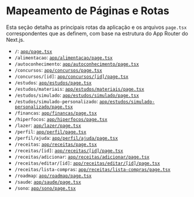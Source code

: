 # Mapeamento de Páginas e Rotas

Esta seção detalha as principais rotas da aplicação e os arquivos `page.tsx` correspondentes que as definem, com base na estrutura do App Router do Next.js.

*   `/`: [`app/page.tsx`](app/page.tsx:1)
*   `/alimentacao`: [`app/alimentacao/page.tsx`](app/alimentacao/page.tsx:1)
*   `/autoconhecimento`: [`app/autoconhecimento/page.tsx`](app/autoconhecimento/page.tsx:1)
*   `/concursos`: [`app/concursos/page.tsx`](app/concursos/page.tsx:1)
*   `/concursos/[id]`: [`app/concursos/[id]/page.tsx`](app/concursos/[id]/page.tsx:1)
*   `/estudos`: [`app/estudos/page.tsx`](app/estudos/page.tsx:1)
*   `/estudos/materiais`: [`app/estudos/materiais/page.tsx`](app/estudos/materiais/page.tsx:1)
*   `/estudos/simulado`: [`app/estudos/simulado/page.tsx`](app/estudos/simulado/page.tsx:1)
*   `/estudos/simulado-personalizado`: [`app/estudos/simulado-personalizado/page.tsx`](app/estudos/simulado-personalizado/page.tsx:1)
*   `/financas`: [`app/financas/page.tsx`](app/financas/page.tsx:1)
*   `/hiperfocos`: [`app/hiperfocos/page.tsx`](app/hiperfocos/page.tsx:1)
*   `/lazer`: [`app/lazer/page.tsx`](app/lazer/page.tsx:1)
*   `/perfil`: [`app/perfil/page.tsx`](app/perfil/page.tsx:1)
*   `/perfil/ajuda`: [`app/perfil/ajuda/page.tsx`](app/perfil/ajuda/page.tsx:1)
*   `/receitas`: [`app/receitas/page.tsx`](app/receitas/page.tsx:1)
*   `/receitas/[id]`: [`app/receitas/[id]/page.tsx`](app/receitas/[id]/page.tsx:1)
*   `/receitas/adicionar`: [`app/receitas/adicionar/page.tsx`](app/receitas/adicionar/page.tsx:1)
*   `/receitas/editar/[id]`: [`app/receitas/editar/[id]/page.tsx`](app/receitas/editar/[id]/page.tsx:1)
*   `/receitas/lista-compras`: [`app/receitas/lista-compras/page.tsx`](app/receitas/lista-compras/page.tsx:1)
*   `/roadmap`: [`app/roadmap/page.tsx`](app/roadmap/page.tsx:1)
*   `/saude`: [`app/saude/page.tsx`](app/saude/page.tsx:1)
*   `/sono`: [`app/sono/page.tsx`](app/sono/page.tsx:1)